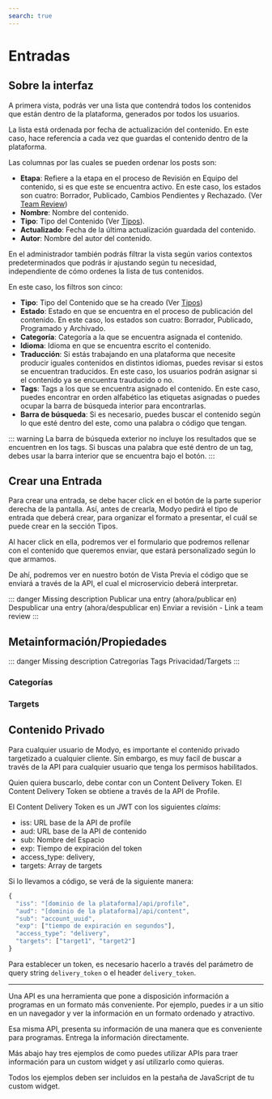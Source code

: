 ```yaml
---
search: true
---
```


# Entradas

## Sobre la interfaz

A primera vista, podrás ver una lista que contendrá todos los contenidos que están dentro de la plataforma, generados por todos los usuarios.

La lista está ordenada por fecha de actualización del contenido. En este caso, hace referencia a cada vez que guardas el contenido dentro de la plataforma.

Las columnas por las cuales se pueden ordenar los posts son:

- **Etapa**: Refiere a la etapa en el proceso de Revisión en Equipo del contenido, si es que este se encuentra activo. En este caso, los estados son cuatro: Borrador, Publicado, Cambios Pendientes y Rechazado. (Ver [Team Review](/guides/platform/team-review.html))
- **Nombre**: Nombre del contenido.
- **Tipo**: Tipo del Contenido (Ver [Tipos](/guides/content/types.html)).
- **Actualizado**: Fecha de la última actualización guardada del contenido.
- **Autor**: Nombre del autor del contenido.

En el administrador también podrás filtrar la vista según varios contextos predeterminados que podrás ir ajustando según tu necesidad, independiente de cómo ordenes la lista de tus contenidos.

En este caso, los filtros son cinco:

- **Tipo**: Tipo del Contenido que se ha creado (Ver [Tipos](/guides/content/types.html))
- **Estado**: Estado en que se encuentra en el proceso de publicación del contenido. En este caso, los estados son cuatro: Borrador, Publicado, Programado y Archivado.
- **Categoría**: Categoría a la que se encuentra asignada el contenido.
- **Idioma**: Idioma en que se encuentra escrito el contenido.
- **Traducción**: Si estás trabajando en una plataforma que necesite producir iguales contenidos en distintos idiomas, puedes revisar si estos se encuentran  traducidos. En este caso, los usuarios podrán asignar si el contenido ya se encuentra trauducido o no.
- **Tags**: Tags a los que se encuentra asignado el contenido. En este caso, puedes encontrar en orden alfabético las etiquetas asignadas o puedes ocupar la barra de búsqueda interior para encontrarlas.
- **Barra de búsqueda**: Si es necesario, puedes buscar el contenido según lo que esté dentro del este, como una palabra o código que tengan.

::: warning
La barra de búsqueda exterior no incluye los resultados que se encuentren en los tags. Si buscas una palabra que esté dentro de un tag, debes usar la barra interior que se encuentra bajo el botón. 
:::

## Crear una Entrada

Para crear una entrada, se debe hacer click en el botón de la parte superior derecha de la pantalla. Así, antes de crearla, Modyo pedirá el tipo de entrada que deberá crear, para organizar el formato a presentar, el cuál se puede crear en la sección Tipos.

Al hacer click en ella, podremos ver el formulario que podremos rellenar con el contenido que queremos enviar, que estará personalizado según lo que armamos.

De ahí, podremos ver en nuestro botón de Vista Previa el código que se enviará a través de la API, el cual el microservicio deberá interpretar.

::: danger
Missing description
Publicar una entry (ahora/publicar en)
Despublicar una entry (ahora/despublicar en)
Enviar a revisión - Link a team review
:::

## Metainformación/Propiedades

::: danger
Missing description
Catregorías
Tags
Privacidad/Targets
:::

### Categorías

### Targets

## Contenido Privado

Para cualquier usuario de Modyo, es importante el contenido privado targetizado a cualquier cliente. Sin embargo, es muy facil de buscar a través de la API para cualquier usuario que tenga los permisos habilitados.

Quien quiera buscarlo, debe contar con un Content Delivery Token. El Content Delivery Token se obtiene a través de la API de Profile.

El Content Delivery Token es un JWT con los siguientes _claims_:

- iss: URL base de la API de profile
- aud: URL base de la API de contenido
- sub: Nombre del Espacio
- exp: Tiempo de expiración del token
- access_type: delivery,
- targets: Array de targets

Si lo llevamos a código, se verá de la siguiente manera:

```javascript
{
  "iss": "[dominio de la plataforma]/api/profile",
  "aud": "[dominio de la plataforma]/api/content",
  "sub": "account_uuid",
  "exp": ["tiempo de expiración en segundos"],
  "access_type": "delivery",
  "targets": ["target1", "target2"]
}

```

Para establecer un token, es necesario hacerlo a través del parámetro de query string ```delivery_token``` o el header ```delivery_token```.

----

Una API es una herramienta que pone a disposición información a programas en un formato más conveniente. Por ejemplo, puedes ir a un sitio en un navegador y ver la información en un formato ordenado y atractivo.

Esa misma API, presenta su información de una manera que es conveniente para programas. Entrega la información directamente.

Más abajo hay tres ejemplos de como puedes utilizar APIs para traer información para un custom widget y así utilizarlo como quieras.

Todos los ejemplos deben ser incluidos en la pestaña de JavaScript de tu custom widget.
